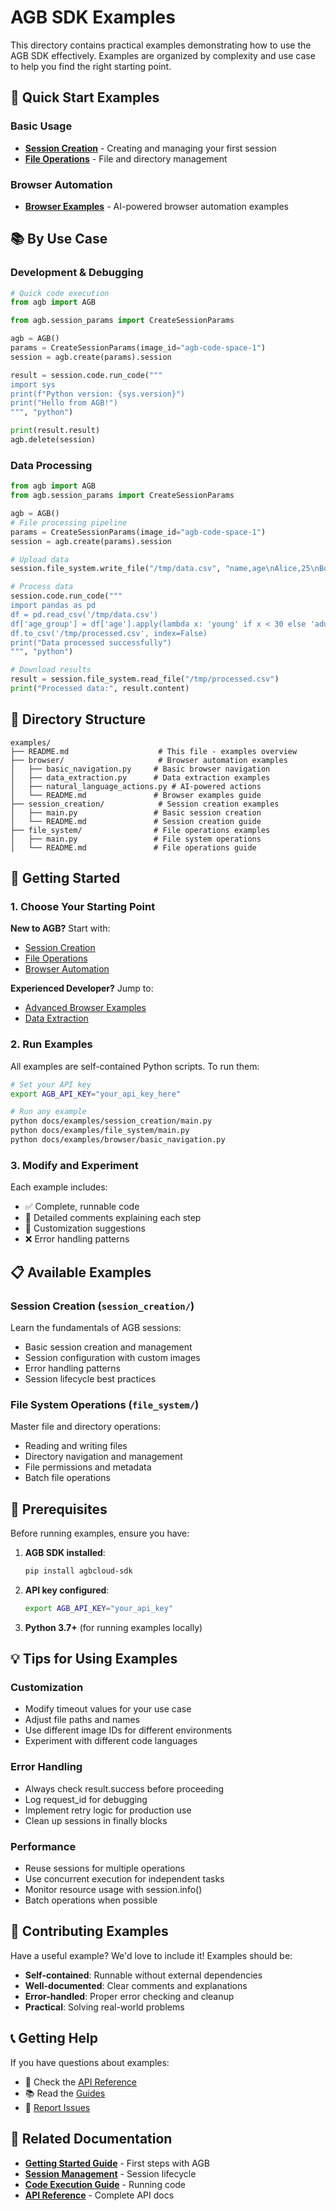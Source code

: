 # AGB SDK Examples

This directory contains practical examples demonstrating how to use the AGB SDK effectively. Examples are organized by complexity and use case to help you find the right starting point.

## 🚀 Quick Start Examples

### Basic Usage
- **[Session Creation](session_creation/README.md)** - Creating and managing your first session
- **[File Operations](file_system/README.md)** - File and directory management

### Browser Automation
- **[Browser Examples](browser/README.md)** - AI-powered browser automation examples

## 📚 By Use Case

### Development & Debugging
```python
# Quick code execution
from agb import AGB

from agb.session_params import CreateSessionParams

agb = AGB()
params = CreateSessionParams(image_id="agb-code-space-1")
session = agb.create(params).session

result = session.code.run_code("""
import sys
print(f"Python version: {sys.version}")
print("Hello from AGB!")
""", "python")

print(result.result)
agb.delete(session)
```

### Data Processing
```python
from agb import AGB
from agb.session_params import CreateSessionParams

agb = AGB()
# File processing pipeline
params = CreateSessionParams(image_id="agb-code-space-1")
session = agb.create(params).session

# Upload data
session.file_system.write_file("/tmp/data.csv", "name,age\nAlice,25\nBob,30")

# Process data
session.code.run_code("""
import pandas as pd
df = pd.read_csv('/tmp/data.csv')
df['age_group'] = df['age'].apply(lambda x: 'young' if x < 30 else 'adult')
df.to_csv('/tmp/processed.csv', index=False)
print("Data processed successfully")
""", "python")

# Download results
result = session.file_system.read_file("/tmp/processed.csv")
print("Processed data:", result.content)
```


## 📁 Directory Structure

```
examples/
├── README.md                    # This file - examples overview
├── browser/                     # Browser automation examples
│   ├── basic_navigation.py     # Basic browser navigation
│   ├── data_extraction.py      # Data extraction examples
│   ├── natural_language_actions.py # AI-powered actions
│   └── README.md               # Browser examples guide
├── session_creation/            # Session creation examples
│   ├── main.py                 # Basic session creation
│   └── README.md               # Session creation guide
├── file_system/                # File operations examples
│   ├── main.py                 # File system operations
│   └── README.md               # File operations guide
```

## 🎯 Getting Started

### 1. Choose Your Starting Point

**New to AGB?** Start with:
- [Session Creation](session_creation/README.md)
- [File Operations](file_system/README.md)
- [Browser Automation](browser/README.md)

**Experienced Developer?** Jump to:
- [Advanced Browser Examples](browser/README.md)
- [Data Extraction](browser/README.md)

### 2. Run Examples

All examples are self-contained Python scripts. To run them:

```bash
# Set your API key
export AGB_API_KEY="your_api_key_here"

# Run any example
python docs/examples/session_creation/main.py
python docs/examples/file_system/main.py
python docs/examples/browser/basic_navigation.py
```

### 3. Modify and Experiment

Each example includes:
- ✅ Complete, runnable code
- 📝 Detailed comments explaining each step
- 🔧 Customization suggestions
- ❌ Error handling patterns

## 📋 Available Examples

### Session Creation (`session_creation/`)
Learn the fundamentals of AGB sessions:
- Basic session creation and management
- Session configuration with custom images
- Error handling patterns
- Session lifecycle best practices

### File System Operations (`file_system/`)
Master file and directory operations:
- Reading and writing files
- Directory navigation and management
- File permissions and metadata
- Batch file operations


## 🔧 Prerequisites

Before running examples, ensure you have:

1. **AGB SDK installed**:
   ```bash
   pip install agbcloud-sdk
   ```

2. **API key configured**:
   ```bash
   export AGB_API_KEY="your_api_key"
   ```

3. **Python 3.7+** (for running examples locally)

## 💡 Tips for Using Examples

### Customization
- Modify timeout values for your use case
- Adjust file paths and names
- Use different image IDs for different environments
- Experiment with different code languages

### Error Handling
- Always check result.success before proceeding
- Log request_id for debugging
- Implement retry logic for production use
- Clean up sessions in finally blocks

### Performance
- Reuse sessions for multiple operations
- Use concurrent execution for independent tasks
- Monitor resource usage with session.info()
- Batch operations when possible

## 🤝 Contributing Examples

Have a useful example? We'd love to include it! Examples should be:
- **Self-contained**: Runnable without external dependencies
- **Well-documented**: Clear comments and explanations
- **Error-handled**: Proper error checking and cleanup
- **Practical**: Solving real-world problems

## 📞 Getting Help

If you have questions about examples:
- 📖 Check the [API Reference](../api-reference/README.md)
- 📚 Read the [Guides](../guides/README.md)
- 🐛 [Report Issues](https://github.com/agbcloud/agbcloud-sdk/issues)

## 🔗 Related Documentation

- **[Getting Started Guide](../quickstart.md)** - First steps with AGB
- **[Session Management](../guides/session-management.md)** - Session lifecycle
- **[Code Execution Guide](../guides/code-execution.md)** - Running code
- **[API Reference](../api-reference/README.md)** - Complete API docs